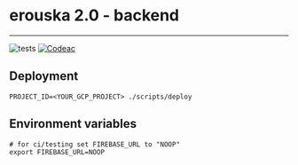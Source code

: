 # erouska 2.0 - backend
----
![tests](https://github.com/covid19cz/erouska-backend/workflows/tests/badge.svg)
[![Codeac](https://static.codeac.io/badges/2-281468818.svg "Codeac")](https://app.codeac.io/github/covid19cz/erouska-backend)

## Deployment
```
PROJECT_ID=<YOUR_GCP_PROJECT> ./scripts/deploy
```

## Environment variables
```
# for ci/testing set FIREBASE_URL to "NOOP"
export FIREBASE_URL=NOOP
```
